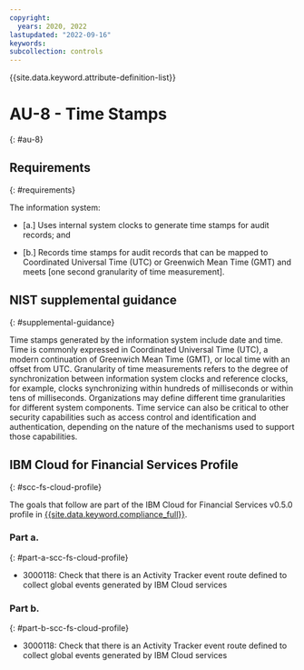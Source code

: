 ```yaml
---
copyright:
  years: 2020, 2022
lastupdated: "2022-09-16"
keywords: 
subcollection: controls
---
```


{{site.data.keyword.attribute-definition-list}}

# AU-8 - Time Stamps
{: #au-8}

## Requirements
{: #requirements}

The information system:

- \[a.\] Uses internal system clocks to generate time stamps for audit records; and

- \[b.\] Records time stamps for audit records that can be mapped to Coordinated Universal Time (UTC) or Greenwich Mean Time (GMT) and meets [one second granularity of time measurement].

## NIST supplemental guidance
{: #supplemental-guidance}

Time stamps generated by the information system include date and time. Time is commonly expressed in Coordinated Universal Time (UTC), a modern continuation of Greenwich Mean Time (GMT), or local time with an offset from UTC. Granularity of time measurements refers to the degree of synchronization between information system clocks and reference clocks, for example, clocks synchronizing within hundreds of milliseconds or within tens of milliseconds. Organizations may define different time granularities for different system components. Time service can also be critical to other security capabilities such as access control and identification and authentication, depending on the nature of the mechanisms used to support those capabilities.


## IBM Cloud for Financial Services Profile
{: #scc-fs-cloud-profile}

The goals that follow are part of the IBM Cloud for Financial Services v0.5.0 profile in [{{site.data.keyword.compliance_full}}](/docs/security-compliance?topic=security-compliance-getting-started).

### Part a.
{: #part-a-scc-fs-cloud-profile}

- 3000118: Check that there is an Activity Tracker event route defined to collect global events generated by IBM Cloud services

### Part b.
{: #part-b-scc-fs-cloud-profile}

- 3000118: Check that there is an Activity Tracker event route defined to collect global events generated by IBM Cloud services

